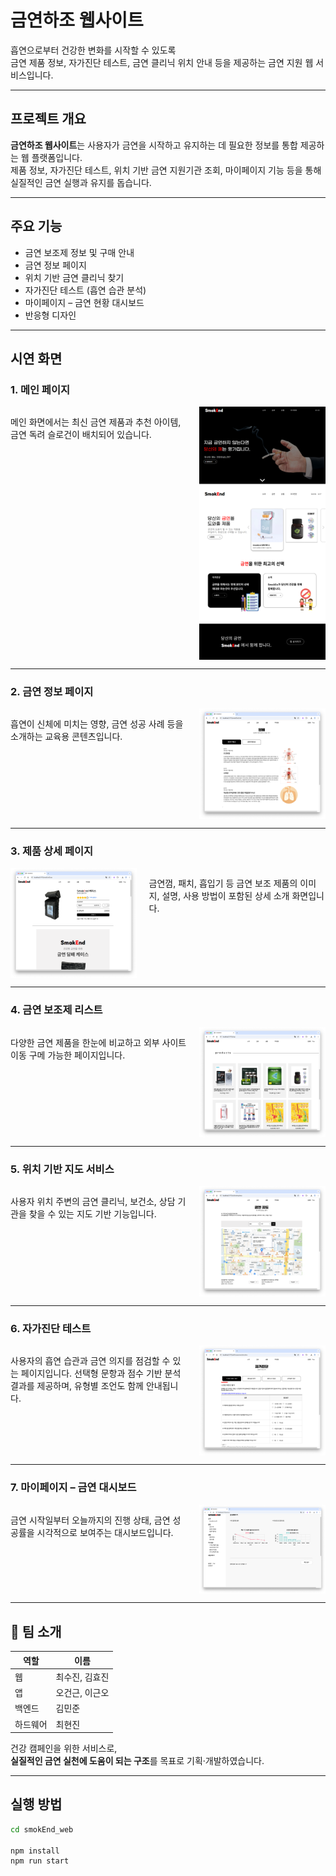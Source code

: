 # 금연하조 웹사이트

흡연으로부터 건강한 변화를 시작할 수 있도록  
금연 제품 정보, 자가진단 테스트, 금연 클리닉 위치 안내 등을 제공하는 금연 지원 웹 서비스입니다.

---

## 프로젝트 개요

**금연하조 웹사이트**는 사용자가 금연을 시작하고 유지하는 데 필요한 정보를 통합 제공하는 웹 플랫폼입니다.  
제품 정보, 자가진단 테스트, 위치 기반 금연 지원기관 조회, 마이페이지 기능 등을 통해  
실질적인 금연 실행과 유지를 돕습니다.

---

## 주요 기능

- 금연 보조제 정보 및 구매 안내  
- 금연 정보 페이지  
- 위치 기반 금연 클리닉 찾기  
- 자가진단 테스트 (흡연 습관 분석)  
- 마이페이지 – 금연 현황 대시보드  
- 반응형 디자인

---

## 시연 화면

### 1. 메인 페이지

<div style="display: flex; align-items: flex-start; gap: 20px;"> 
  <p>
    메인 화면에서는 최신 금연 제품과 추천 아이템,  
    금연 독려 슬로건이 배치되어 있습니다.
  </p>
  <img src="images/homepage.png" width="40%">
</div>

---

### 2. 금연 정보 페이지

<div style="display: flex; align-items: flex-start; gap: 20px;">
  <p>
    흡연이 신체에 미치는 영향, 금연 성공 사례 등을 소개하는 교육용 콘텐츠입니다.
  </p>
  <img src="images/info_page.png" width="40%">
</div>

---

### 3. 제품 상세 페이지

<div style="display: flex; align-items: flex-start; gap: 20px;">
  <img src="images/product_detail.png" width="40%">
  <p>
    금연껌, 패치, 흡입기 등 금연 보조 제품의 이미지, 설명, 사용 방법이 포함된 상세 소개 화면입니다.
  </p>
</div>

---

### 4. 금연 보조제 리스트

<div style="display: flex; align-items: flex-start; gap: 20px;">
  <p>
    다양한 금연 제품을 한눈에 비교하고 외부 사이트 이동 구메 가능한 페이지입니다.
  </p>
  <img src="images/product_list.png" width="40%">
</div>

---

### 5. 위치 기반 지도 서비스

<div style="display: flex; align-items: flex-start; gap: 20px;">
  <p>
    사용자 위치 주변의 금연 클리닉, 보건소, 상담 기관을 찾을 수 있는 지도 기반 기능입니다.
  </p>
  <img src="images/map_page.png" width="40%">
</div>

---

### 6. 자가진단 테스트

<div style="display: flex; align-items: flex-start; gap: 20px;">
  <p>
    사용자의 흡연 습관과 금연 의지를 점검할 수 있는 페이지입니다.  
    선택형 문항과 점수 기반 분석 결과를 제공하며, 유형별 조언도 함께 안내됩니다.
  </p>
  <img src="images/self_test.png" width="40%">
</div>

---

### 7. 마이페이지 – 금연 대시보드

<div style="display: flex; align-items: flex-start; gap: 20px;">
  <p>
    금연 시작일부터 오늘까지의 진행 상태, 금연 성공률을 시각적으로 보여주는 대시보드입니다.  
  </p>
  <img src="images/mypage_dashboard.png" width="40%">
</div>

---

## 👥 팀 소개

| 역할 | 이름 |
|------|------|
| 웹 | 최수진, 김효진 |
| 앱 | 오건근, 이근오 |
| 백엔드 | 김민준 |
| 하드웨어 | 최현진 |

건강 캠페인을 위한 서비스로,  
**실질적인 금연 실천에 도움이 되는 구조**를 목표로 기획·개발하였습니다.

---

## 실행 방법

```bash
cd smokEnd_web

npm install
npm run start


